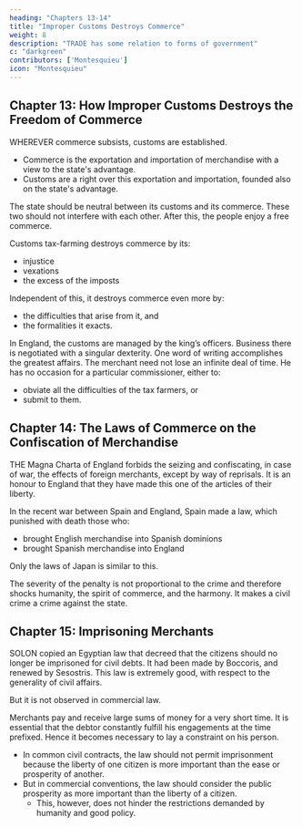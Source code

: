 ```yaml
---
heading: "Chapters 13-14"
title: "Improper Customs Destroys Commerce"
weight: 8
description: "TRADE has some relation to forms of government"
c: "darkgreen"
contributors: ['Montesquieu']
icon: "Montesquieu"
---
```





## Chapter 13: How Improper Customs Destroys the Freedom of Commerce

WHEREVER commerce subsists, customs are established.

- Commerce is the exportation and importation of merchandise with a view to the state's advantage.
- Customs are a right over this exportation and importation, founded also on the state's advantage.

The state should be neutral between its customs and its commerce. These two should not interfere with each other. After this, the people enjoy a free commerce.

Customs tax-farming destroys commerce by its:
- injustice
- vexations
- the excess of the imposts

Independent of this, it destroys commerce even more by:
- the difficulties that arise from it, and
- the formalities it exacts.

In England, the customs are managed by the king’s officers. Business there is negotiated with a singular dexterity. One word of writing accomplishes the greatest affairs. The merchant need not lose an infinite deal of time. He has no occasion for a particular commissioner, either to:
- obviate all the difficulties of the tax farmers, or
- submit to them.


## Chapter 14: The Laws of Commerce on the Confiscation of Merchandise

THE Magna Charta of England forbids the seizing and confiscating, in case of war, the effects of foreign merchants, except by way of reprisals. It is an honour to England that they have made this one of the articles of their liberty.

In the recent war between Spain and England, Spain made a law, which punished with death those who:
- brought English merchandise into Spanish dominions
- brought Spanish merchandise into England

Only the laws of Japan is similar to this.

The severity of the penalty is not proportional to the crime and therefore shocks humanity, the spirit of commerce, and the harmony. It makes a civil crime a crime against the state.



## Chapter 15: Imprisoning Merchants

SOLON copied an Egyptian law that decreed that the citizens should no longer be imprisoned for civil debts. It had been made by Boccoris, and renewed by Sesostris. This law is extremely good, with respect to the generality of civil affairs.

But it is not observed in commercial law.

Merchants pay and receive large sums of money for a very short time. It is essential that the debtor constantly fulfill his engagements at the time prefixed. Hence it becomes necessary to lay a constraint on his person.
- In common civil contracts, the law should not permit imprisonment because the liberty of one citizen is more important than the ease or prosperity of another.
- But in commercial conventions, the law should consider the public prosperity as more important than the liberty of a citizen.
  - This, however, does not hinder the restrictions demanded by humanity and good policy.
